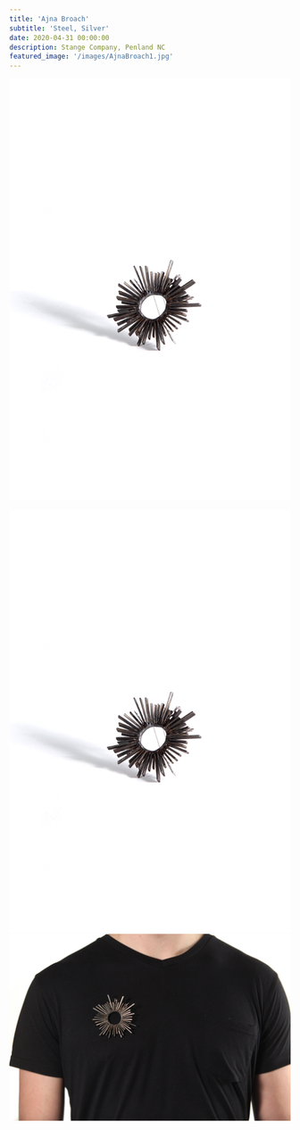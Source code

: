 ```yaml
---
title: 'Ajna Broach'
subtitle: 'Steel, Silver'
date: 2020-04-31 00:00:00
description: Stange Company, Penland NC
featured_image: '/images/AjnaBroach1.jpg'
---
```

![](/images/AjnaBroach1.jpg)




<div class="gallery" data-columns="3">
	<img src="/images/AjnaBroach1.jpg">
	<img src="/images/AjnaBroach2.jpg">

</div>


